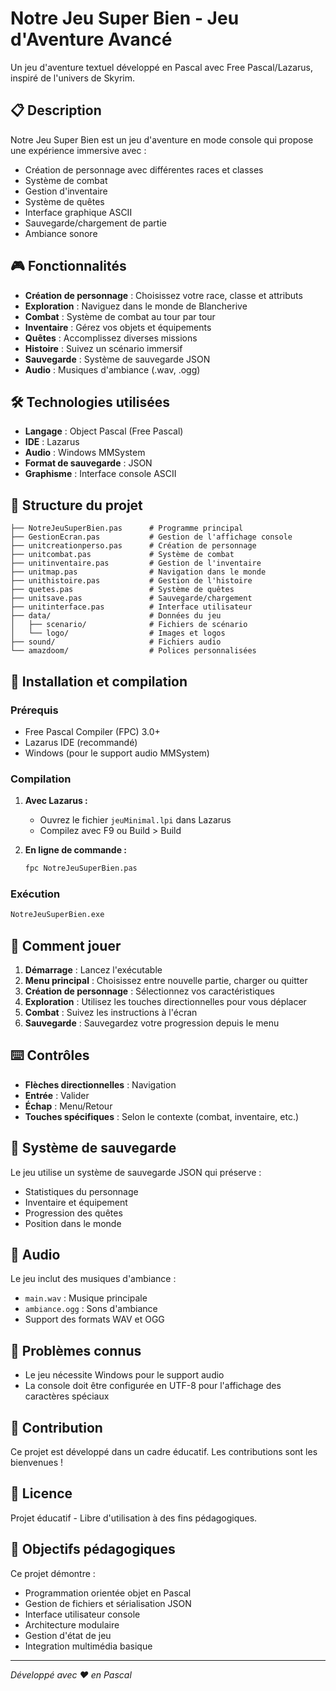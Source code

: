 # Notre Jeu Super Bien - Jeu d'Aventure Avancé

Un jeu d'aventure textuel développé en Pascal avec Free Pascal/Lazarus, inspiré de l'univers de Skyrim.

## 📋 Description

Notre Jeu Super Bien est un jeu d'aventure en mode console qui propose une expérience immersive avec :
- Création de personnage avec différentes races et classes
- Système de combat
- Gestion d'inventaire
- Système de quêtes
- Interface graphique ASCII
- Sauvegarde/chargement de partie
- Ambiance sonore

## 🎮 Fonctionnalités

- **Création de personnage** : Choisissez votre race, classe et attributs
- **Exploration** : Naviguez dans le monde de Blancherive
- **Combat** : Système de combat au tour par tour
- **Inventaire** : Gérez vos objets et équipements
- **Quêtes** : Accomplissez diverses missions
- **Histoire** : Suivez un scénario immersif
- **Sauvegarde** : Système de sauvegarde JSON
- **Audio** : Musiques d'ambiance (.wav, .ogg)

## 🛠️ Technologies utilisées

- **Langage** : Object Pascal (Free Pascal)
- **IDE** : Lazarus
- **Audio** : Windows MMSystem
- **Format de sauvegarde** : JSON
- **Graphisme** : Interface console ASCII

## 📁 Structure du projet

```
├── NotreJeuSuperBien.pas      # Programme principal
├── GestionEcran.pas           # Gestion de l'affichage console
├── unitcreationperso.pas      # Création de personnage
├── unitcombat.pas             # Système de combat
├── unitinventaire.pas         # Gestion de l'inventaire
├── unitmap.pas                # Navigation dans le monde
├── unithistoire.pas           # Gestion de l'histoire
├── quetes.pas                 # Système de quêtes
├── unitsave.pas               # Sauvegarde/chargement
├── unitinterface.pas          # Interface utilisateur
├── data/                      # Données du jeu
│   ├── scenario/              # Fichiers de scénario
│   └── logo/                  # Images et logos
├── sound/                     # Fichiers audio
└── amazdoom/                  # Polices personnalisées
```

## 🚀 Installation et compilation

### Prérequis

- Free Pascal Compiler (FPC) 3.0+
- Lazarus IDE (recommandé)
- Windows (pour le support audio MMSystem)

### Compilation

1. **Avec Lazarus :**
   - Ouvrez le fichier `jeuMinimal.lpi` dans Lazarus
   - Compilez avec F9 ou Build > Build

2. **En ligne de commande :**
   ```bash
   fpc NotreJeuSuperBien.pas
   ```

### Exécution

```bash
NotreJeuSuperBien.exe
```

## 🎯 Comment jouer

1. **Démarrage** : Lancez l'exécutable
2. **Menu principal** : Choisissez entre nouvelle partie, charger ou quitter
3. **Création de personnage** : Sélectionnez vos caractéristiques
4. **Exploration** : Utilisez les touches directionnelles pour vous déplacer
5. **Combat** : Suivez les instructions à l'écran
6. **Sauvegarde** : Sauvegardez votre progression depuis le menu

## ⌨️ Contrôles

- **Flèches directionnelles** : Navigation
- **Entrée** : Valider
- **Échap** : Menu/Retour
- **Touches spécifiques** : Selon le contexte (combat, inventaire, etc.)

## 💾 Système de sauvegarde

Le jeu utilise un système de sauvegarde JSON qui préserve :
- Statistiques du personnage
- Inventaire et équipement
- Progression des quêtes
- Position dans le monde

## 🎵 Audio

Le jeu inclut des musiques d'ambiance :
- `main.wav` : Musique principale
- `ambiance.ogg` : Sons d'ambiance
- Support des formats WAV et OGG

## 🐛 Problèmes connus

- Le jeu nécessite Windows pour le support audio
- La console doit être configurée en UTF-8 pour l'affichage des caractères spéciaux

## 🤝 Contribution

Ce projet est développé dans un cadre éducatif. Les contributions sont les bienvenues !

## 📝 Licence

Projet éducatif - Libre d'utilisation à des fins pédagogiques.

## 🎯 Objectifs pédagogiques

Ce projet démontre :
- Programmation orientée objet en Pascal
- Gestion de fichiers et sérialisation JSON
- Interface utilisateur console
- Architecture modulaire
- Gestion d'état de jeu
- Integration multimédia basique

---

*Développé avec ❤️ en Pascal*
